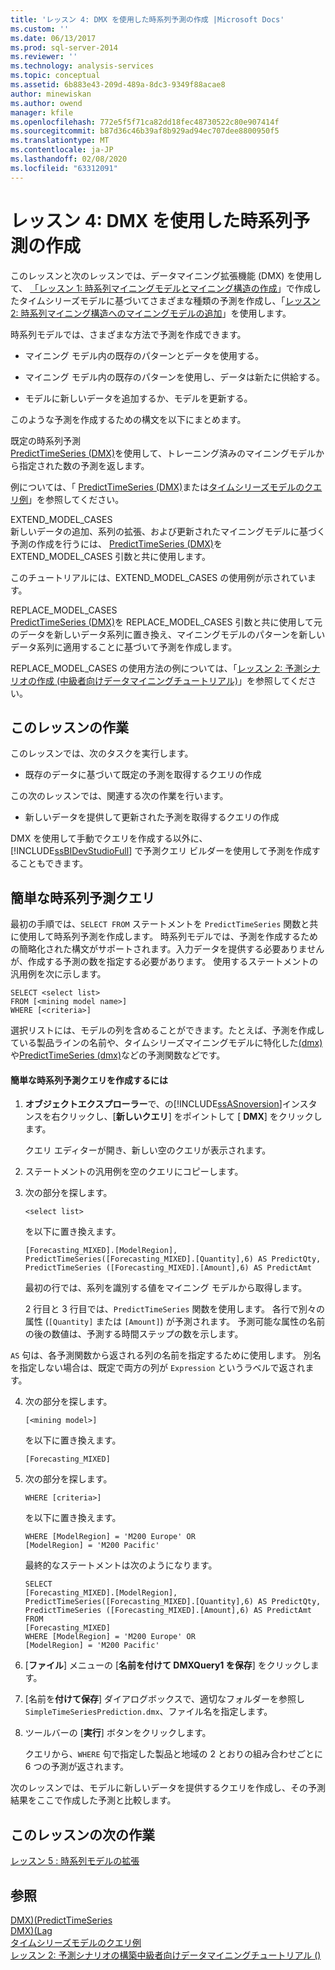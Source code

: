 ```yaml
---
title: 'レッスン 4: DMX を使用した時系列予測の作成 |Microsoft Docs'
ms.custom: ''
ms.date: 06/13/2017
ms.prod: sql-server-2014
ms.reviewer: ''
ms.technology: analysis-services
ms.topic: conceptual
ms.assetid: 6b883e43-209d-489a-8dc3-9349f88acae8
author: minewiskan
ms.author: owend
manager: kfile
ms.openlocfilehash: 772e5f5f71ca82dd18fec48730522c80e907414f
ms.sourcegitcommit: b87d36c46b39af8b929ad94ec707dee8800950f5
ms.translationtype: MT
ms.contentlocale: ja-JP
ms.lasthandoff: 02/08/2020
ms.locfileid: "63312091"
---
```

# <a name="lesson-4-creating-time-series-predictions-using-dmx"></a>レッスン 4: DMX を使用した時系列予測の作成
  このレッスンと次のレッスンでは、データマイニング拡張機能 (DMX) を使用して、 [「レッスン 1: 時系列マイニングモデルとマイニング構造の作成](../../2014/tutorials/lesson-1-creating-a-time-series-mining-model-and-mining-structure.md)」で作成したタイムシリーズモデルに基づいてさまざまな種類の予測を作成し、「[レッスン 2: 時系列マイニング構造へのマイニングモデルの追加](../../2014/tutorials/lesson-2-adding-mining-models-to-the-time-series-mining-structure.md)」を使用します。  
  
 時系列モデルでは、さまざまな方法で予測を作成できます。  
  
-   マイニング モデル内の既存のパターンとデータを使用する。  
  
-   マイニング モデル内の既存のパターンを使用し、データは新たに供給する。  
  
-   モデルに新しいデータを追加するか、モデルを更新する。  
  
 このような予測を作成するための構文を以下にまとめます。  
  
 既定の時系列予測  
 [PredictTimeSeries &#40;DMX&#41;](/sql/dmx/predicttimeseries-dmx)を使用して、トレーニング済みのマイニングモデルから指定された数の予測を返します。  
  
 例については、「 [PredictTimeSeries &#40;DMX&#41;](/sql/dmx/predicttimeseries-dmx)または[タイムシリーズモデルのクエリ例](../../2014/analysis-services/data-mining/time-series-model-query-examples.md)」を参照してください。  
  
 EXTEND_MODEL_CASES  
 新しいデータの追加、系列の拡張、および更新されたマイニングモデルに基づく予測の作成を行うには、 [PredictTimeSeries &#40;DMX&#41;](/sql/dmx/predicttimeseries-dmx)を EXTEND_MODEL_CASES 引数と共に使用します。  
  
 このチュートリアルには、EXTEND_MODEL_CASES の使用例が示されています。  
  
 REPLACE_MODEL_CASES  
 [PredictTimeSeries &#40;DMX&#41;](/sql/dmx/predicttimeseries-dmx)を REPLACE_MODEL_CASES 引数と共に使用して元のデータを新しいデータ系列に置き換え、マイニングモデルのパターンを新しいデータ系列に適用することに基づいて予測を作成します。  
  
 REPLACE_MODEL_CASES の使用方法の例については、「[レッスン 2: 予測シナリオの作成 &#40;中級者向けデータマイニングチュートリアル&#41;](../../2014/tutorials/lesson-2-building-a-forecasting-scenario-intermediate-data-mining-tutorial.md)」を参照してください。  
  
## <a name="lesson-tasks"></a>このレッスンの作業  
 このレッスンでは、次のタスクを実行します。  
  
-   既存のデータに基づいて既定の予測を取得するクエリの作成  
  
 この次のレッスンでは、関連する次の作業を行います。  
  
-   新しいデータを提供して更新された予測を取得するクエリの作成  
  
 DMX を使用して手動でクエリを作成する以外に、[!INCLUDE[ssBIDevStudioFull](../includes/ssbidevstudiofull-md.md)] で予測クエリ ビルダーを使用して予測を作成することもできます。  
  
## <a name="simple-time-series-prediction-query"></a>簡単な時系列予測クエリ  
 最初の手順では、`SELECT FROM` ステートメントを `PredictTimeSeries` 関数と共に使用して時系列予測を作成します。 時系列モデルでは、予測を作成するための簡略化された構文がサポートされます。入力データを提供する必要ありませんが、作成する予測の数を指定する必要があります。 使用するステートメントの汎用例を次に示します。  
  
```  
SELECT <select list>   
FROM [<mining model name>]   
WHERE [<criteria>]  
```  
  
 選択リストには、モデルの列を含めることができます。たとえば、予測を作成している製品ラインの名前や、タイムシリーズマイニングモデルに特化した[&#40;dmx&#41;](/sql/dmx/lag-dmx)や[PredictTimeSeries &#40;dmx&#41;](/sql/dmx/predicttimeseries-dmx)などの予測関数などです。  
  
#### <a name="to-create-a-simple-time-series-prediction-query"></a>簡単な時系列予測クエリを作成するには  
  
1.  **オブジェクトエクスプローラー**で、の[!INCLUDE[ssASnoversion](../includes/ssasnoversion-md.md)]インスタンスを右クリックし、[**新しいクエリ**] をポイントして [ **DMX**] をクリックします。  
  
     クエリ エディターが開き、新しい空のクエリが表示されます。  
  
2.  ステートメントの汎用例を空のクエリにコピーします。  
  
3.  次の部分を探します。  
  
    ```  
    <select list>   
    ```  
  
     を以下に置き換えます。  
  
    ```  
    [Forecasting_MIXED].[ModelRegion],  
    PredictTimeSeries([Forecasting_MIXED].[Quantity],6) AS PredictQty,  
    PredictTimeSeries ([Forecasting_MIXED].[Amount],6) AS PredictAmt  
    ```  
  
     最初の行では、系列を識別する値をマイニング モデルから取得します。  
  
     2 行目と 3 行目では、`PredictTimeSeries` 関数を使用します。 各行で別々の属性 (`[Quantity]` または `[Amount]`) が予測されます。 予測可能な属性の名前の後の数値は、予測する時間ステップの数を示します。  
  
     
  `AS` 句は、各予測関数から返される列の名前を指定するために使用します。 別名を指定しない場合は、既定で両方の列が `Expression` というラベルで返されます。  
  
4.  次の部分を探します。  
  
    ```  
    [<mining model>]   
    ```  
  
     を以下に置き換えます。  
  
    ```  
    [Forecasting_MIXED]  
    ```  
  
5.  次の部分を探します。  
  
    ```  
    WHERE [criteria>]   
    ```  
  
     を以下に置き換えます。  
  
    ```  
    WHERE [ModelRegion] = 'M200 Europe' OR  
    [ModelRegion] = 'M200 Pacific'  
    ```  
  
     最終的なステートメントは次のようになります。  
  
    ```  
    SELECT  
    [Forecasting_MIXED].[ModelRegion],  
    PredictTimeSeries([Forecasting_MIXED].[Quantity],6) AS PredictQty,  
    PredictTimeSeries ([Forecasting_MIXED].[Amount],6) AS PredictAmt  
    FROM   
    [Forecasting_MIXED]  
    WHERE [ModelRegion] = 'M200 Europe' OR  
    [ModelRegion] = 'M200 Pacific'  
    ```  
  
6.  [**ファイル**] メニューの [**名前を付けて DMXQuery1 を保存**] をクリックします。  
  
7.  [名前を**付けて保存**] ダイアログボックスで、適切なフォルダーを参照し`SimpleTimeSeriesPrediction.dmx`、ファイル名を指定します。  
  
8.  ツールバーの [**実行**] ボタンをクリックします。  
  
     クエリから、`WHERE` 句で指定した製品と地域の 2 とおりの組み合わせごとに 6 つの予測が返されます。  
  
 次のレッスンでは、モデルに新しいデータを提供するクエリを作成し、その予測結果をここで作成した予測と比較します。  
  
## <a name="next-task-in-lesson"></a>このレッスンの次の作業  
 [レッスン 5 : 時系列モデルの拡張](../../2014/tutorials/lesson-5-extending-the-time-series-model.md)  
  
## <a name="see-also"></a>参照  
 [DMX&#41;&#40;PredictTimeSeries](/sql/dmx/predicttimeseries-dmx)   
 [DMX&#41;&#40;Lag](/sql/dmx/lag-dmx)   
 [タイムシリーズモデルのクエリ例](../../2014/analysis-services/data-mining/time-series-model-query-examples.md)   
 [レッスン 2: 予測シナリオの構築中級者向けデータマイニングチュートリアル &#40;&#41;](../../2014/tutorials/lesson-2-building-a-forecasting-scenario-intermediate-data-mining-tutorial.md)  
  
  
